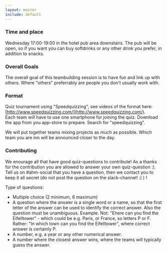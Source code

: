 ```yaml
---
layout: master
include: default
---
```


### Time and place
Wednesday 17:00-19:00 in the hotel pub area downstairs. The pub will be open, so if you want you can buy softdrinks or any other drink you prefer, in addition to snacks. 

### Overall Goals
The overall goal of this teambuilding session is to have fun and link up with others. Where "others" preferrably are people you don't usually work with. 

### Format
Quiz tournament using "Speedquizzing", see videos of the format here: [http://www.speedquizzing.com/](http://www.speedquizzing.com/). <br>
Each team will have to use one smartphone for joining the quiz. Download the app from you app-store to prepare. Search for "speedquizzing". <br>

We will put together teams mixing projects as much as possible. Which team you are inn will be announced closer to the day. 


### Contributing
We enourage all that have good quiz-questions to contribute! As a thanks for the contribution you are allowed to answer your own quiz-question :). <br>
Tell us on #ahm-social that you have a question, then we contact you to keep it all secret (do not post the question on the slack-channel! :) ) ! 

Type of questions:
* Multiple choice (2 minimum, 6 maximum)
* A question where the answer is a single word or a name, so that the first letter of the answer can be used to identify the correct answer. Also the question must be unambiguous. Example. Not: "Ehere can you find the Eifelltower" - which could be e.g. Paris, or France, so letters P or F. Rather: "In which town can you find the Eifelltower", where correct answer is certainly P.
* A number, e.g. a year or any other numerical answer. 
* A number where the closest answer wins, where the teams will typically guess the answer. 




